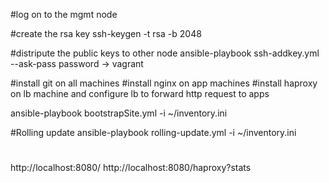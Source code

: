 #log on to the mgmt node

#create the rsa key
ssh-keygen -t rsa -b 2048

#distripute the public keys to other node
ansible-playbook ssh-addkey.yml --ask-pass
 password -> vagrant

#install git on all machines
#install nginx on app machines
#install haproxy on lb machine and configure lb to forward http request to apps 

ansible-playbook bootstrapSite.yml -i ~/inventory.ini

#Rolling update
ansible-playbook rolling-update.yml -i ~/inventory.ini

#
http://localhost:8080/
http://localhost:8080/haproxy?stats
